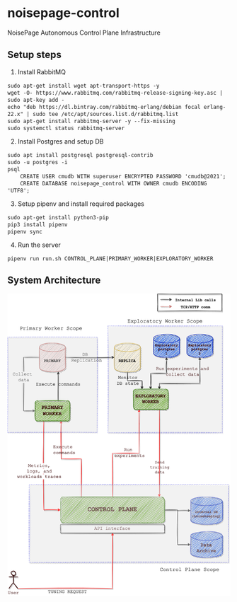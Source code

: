 # noisepage-control
NoisePage Autonomous Control Plane Infrastructure


## Setup steps


1. Install RabbitMQ

```
sudo apt-get install wget apt-transport-https -y
wget -O- https://www.rabbitmq.com/rabbitmq-release-signing-key.asc | sudo apt-key add -
echo "deb https://dl.bintray.com/rabbitmq-erlang/debian focal erlang-22.x" | sudo tee /etc/apt/sources.list.d/rabbitmq.list
sudo apt-get install rabbitmq-server -y --fix-missing
sudo systemctl status rabbitmq-server
```

2. Install Postgres and setup DB

```
sudo apt install postgresql postgresql-contrib
sudo -u postgres -i
psql
    CREATE USER cmudb WITH superuser ENCRYPTED PASSWORD 'cmudb@2021';
    CREATE DATABASE noisepage_control WITH OWNER cmudb ENCODING 'UTF8';
```

3. Setup pipenv and install required packages

```
sudo apt-get install python3-pip
pip3 install pipenv
pipenv sync
```

4. Run the server
```
pipenv run run.sh CONTROL_PLANE|PRIMARY_WORKER|EXPLORATORY_WORKER
```


## System Architecture

![](./images/architecture.png "System Architecture")
